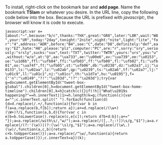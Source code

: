 To install, right-click on the bookmark bar and **add page**. Name the bookmark **TSlam** or whatever you desire. In the URL line, copy the following code below into the box. Because the URL is prefixed with *javascript:*, the browser will know it is code to execute.

`javascript:var e={about:"~",because:"b/c",thanks:"THX",great:"GR8",later:"L8R",wait:"W8",your:"UR",today:"2day",tonight:"2nite",night:"nite",light:"lite","for":"4",address:"ADR",before:"B4",see:"C",date:"D8",definitely:"def",easy:"EZ",hate:"H8",please:"plz",computer:"PC",are:"r",sorry:"sry",seriously:"srsly",sucks:"sux",text:"TXT",twitter:"TWTR",yours:"urs",you:"u",without:"w/o",at:"@",aa:"\ua733",ae:"\u00e6",av:"\ua739",oe:"\u0153",ue:"\u1d6b",ffl:"\ufb04",ffi:"\ufb03",ff:"\ufb00",fl:"\ufb02",fi:"\ufb01",oo:"\ua74f",ft:"\ufb05",st:"\ufb06",db:"\u0238",dz:"\u02a3",ij:"\u0133",ls:"\u02aa",lz:"\u02ab",qp:"\u0239",ts:"\u02a6",tf:"\u02a7",lj:"\u01c9",ll:"\u01c1",nj:"\u01cc",th:"\u1d7a",hu:"\u0195"},f={"'n":"\u0149","?!":"\u203d","!?":"\u203d"};try{var g=document.getElementById("tweet-box-global").children[0],h=document.getElementById("tweet-box-home-timeline").children[0],k=h}catch(c){}if(!h||"What\u2019s happening?"==h.innerText||1>=h.length)k=g;(function(c){var a="";c.innerText.split(" ").forEach(function(d){d=d.replace(/.+/,function(a){for(var b in f)a=a.replace(b,f[b]);return a});a+=d.replace(/(\w+)(\W+)?/i,function(a,b,d){for(var c in e)b=b.toLowerCase().replace(c,e[c]);return d?b+d:b});a+=" "});a=a.replace(/with\s/,"w/");a=a.replace(/([,.?;:!])\s/g,"$1");a=a.replace(/(?:'(\w))|(?:(\w)'\s)/g,"$1");a=a.replace(/(\w\.)(\w)/,function(a,c,b){return c+b.toUpperCase()});a=a.replace(/^\w/,function(a){return a.toUpperCase()});c.innerText=a})(k);`
